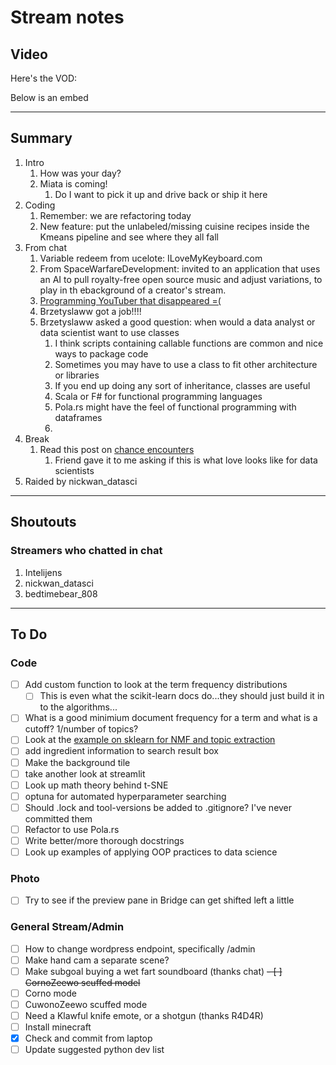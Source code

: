 # Stream notes

## Video

Here's the VOD:

Below is an embed

---

## Summary

1. Intro
   1. How was your day?
   2. Miata is coming!
      1. Do I want to pick it up and drive back or ship it here
2. Coding
   1. Remember: we are refactoring today
   2. New feature: put the unlabeled/missing cuisine recipes inside the Kmeans pipeline and see where they all fall
3. From chat
   1. Variable redeem from ucelote: ILoveMyKeyboard.com
   2. From SpaceWarfareDevelopment: invited to an application that uses an AI to pull royalty-free open source music and adjust variations, to play in th ebackground of a creator's stream.
   3. [Programming YouTuber that disappeared =(](https://www.youtube.com/c/DevonCrawford)
   4. Brzetyslaww got a job!!!!
   5. Brzetyslaww asked a good question: when would a data analyst or data scientist want to use classes
      1. I think scripts containing callable functions are common and nice ways to package code
      2. Sometimes you may have to use a class to fit other architecture or libraries
      3. If you end up doing any sort of inheritance, classes are useful
      4. Scala or F# for functional programming languages
      5. Pola.rs might have the feel of functional programming with dataframes
      6. 
4. Break
   1. Read this post on [chance encounters](https://chan.co.za/how-fateful)
      1. Friend gave it to me asking if this is what love looks like for data scientists
5. Raided by nickwan_datasci
---

## Shoutouts

### Streamers who chatted in chat

1. Intelijens
2. nickwan_datasci
3. bedtimebear_808

---

## To Do

### Code

- [ ] Add custom function to look at the term frequency distributions
  - [ ] This is even what the scikit-learn docs do...they should just build it in to the algorithms...
- [ ] What is a good minimium document frequency for a term and what is a cutoff? 1/number of topics?
- [ ] Look at the [example on sklearn for NMF and topic extraction](https://scikit-learn.org/stable/auto_examples/applications/plot_topics_extraction_with_nmf_lda.html#sphx-glr-auto-examples-applications-plot-topics-extraction-with-nmf-lda-py)
- [ ] add ingredient information to search result box
- [ ] Make the background tile
- [ ] take another look at streamlit
- [ ] Look up math theory behind t-SNE
- [ ] optuna for automated hyperparameter searching
- [ ] Should .lock and tool-versions be added to .gitignore? I've never committed them
- [ ] Refactor to use Pola.rs
- [ ] Write better/more thorough docstrings
- [ ] Look up examples of applying OOP practices to data science

### Photo

- [ ] Try to see if the preview pane in Bridge can get shifted left a little

### General Stream/Admin

- [ ] How to change wordpress endpoint, specifically /admin
- [ ] Make hand cam a separate scene?
- [ ] Make subgoal buying a wet fart soundboard (thanks chat)
~~- [ ] CornoZeewo scuffed model~~
- [ ] Corno mode
- [ ] CuwonoZeewo scuffed mode
- [ ] Need a Klawful knife emote, or a shotgun (thanks R4D4R)
- [ ] Install minecraft
- [X] Check and commit from laptop
- [ ] Update suggested python dev list
